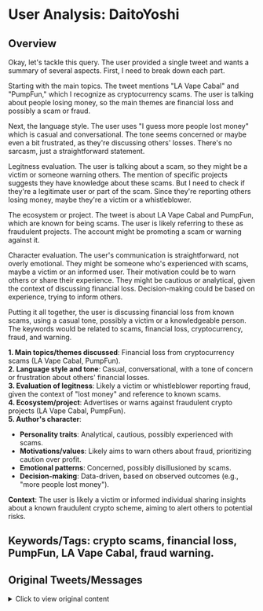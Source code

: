 # User Analysis: DaitoYoshi

## Overview

<think>
Okay, let's tackle this query. The user provided a single tweet and wants a summary of several aspects. First, I need to break down each part.

Starting with the main topics. The tweet mentions "LA Vape Cabal" and "PumpFun," which I recognize as cryptocurrency scams. The user is talking about people losing money, so the main themes are financial loss and possibly a scam or fraud.

Next, the language style. The user uses "I guess more people lost money" which is casual and conversational. The tone seems concerned or maybe even a bit frustrated, as they're discussing others' losses. There's no sarcasm, just a straightforward statement.

Legitness evaluation. The user is talking about a scam, so they might be a victim or someone warning others. The mention of specific projects suggests they have knowledge about these scams. But I need to check if they're a legitimate user or part of the scam. Since they're reporting others losing money, maybe they're a victim or a whistleblower.

The ecosystem or project. The tweet is about LA Vape Cabal and PumpFun, which are known for being scams. The user is likely referring to these as fraudulent projects. The account might be promoting a scam or warning against it.

Character evaluation. The user's communication is straightforward, not overly emotional. They might be someone who's experienced with scams, maybe a victim or an informed user. Their motivation could be to warn others or share their experience. They might be cautious or analytical, given the context of discussing financial loss. Decision-making could be based on experience, trying to inform others.

Putting it all together, the user is discussing financial loss from known scams, using a casual tone, possibly a victim or a knowledgeable person. The keywords would be related to scams, financial loss, cryptocurrency, fraud, and warning.
</think>

**1. Main topics/themes discussed**: Financial loss from cryptocurrency scams (LA Vape Cabal, PumpFun).  
**2. Language style and tone**: Casual, conversational, with a tone of concern or frustration about others' financial losses.  
**3. Evaluation of legitness**: Likely a victim or whistleblower reporting fraud, given the context of "lost money" and reference to known scams.  
**4. Ecosystem/project**: Advertises or warns against fraudulent crypto projects (LA Vape Cabal, PumpFun).  
**5. Author's character**:  
- **Personality traits**: Analytical, cautious, possibly experienced with scams.  
- **Motivations/values**: Likely aims to warn others about fraud, prioritizing caution over profit.  
- **Emotional patterns**: Concerned, possibly disillusioned by scams.  
- **Decision-making**: Data-driven, based on observed outcomes (e.g., "more people lost money").  

**Context**: The user is likely a victim or informed individual sharing insights about a known fraudulent crypto scheme, aiming to alert others to potential risks.  

**Keywords/Tags**: crypto scams, financial loss, PumpFun, LA Vape Cabal, fraud warning.
---
## Original Tweets/Messages

<details>
<summary>Click to view original content</summary>

| Type | Content |
|------|---------|
| messages | I guess more people lost money from the LA Vape Cabal and PumpFun than I originally thought.
 https://t.co/jpwGVoU0ni |

</details>
